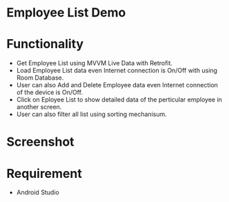 # Employee List Demo

# Functionality
- Get Employee List using MVVM Live Data with Retrofit.
- Load Employee List data even Internet connection is On/Off with using Room Database.
- User can also Add and Delete Employee data even Internet connection of the device is On/Off.
- Click on Eployee List to show detailed data of the perticular employee in another screen.
- User can also filter all list using sorting mechanisum.

# Screenshot




# Requirement
- Android Studio
